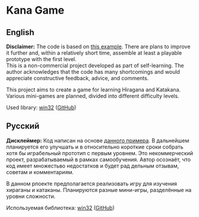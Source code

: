# Kana Game

## English
**Disclaimer:** The code is based on [this example](https://github.com/halildurmus/win32/blob/main/examples/task_manager/lib/task_manager.dart). There are plans to improve it further and, within a relatively short time, assemble at least a playable prototype with the first level.  
This is a non-commercial project developed as part of self-learning. The author acknowledges that the code has many shortcomings and would appreciate constructive feedback, advice, and comments.  

This project aims to create a game for learning Hiragana and Katakana. Various mini-games are planned, divided into different difficulty levels.

Used library:  [win32](https://pub.dev/packages/win32) ([GitHub](https://github.com/halildurmus/win32))

## Русский 
**Дисклеймер:** Код написан на основе [данного примера](https://github.com/halildurmus/win32/blob/main/examples/task_manager/lib/task_manager.dart). В дальнейшем планируется его улучшать и в относительно короткие сроки собрать хотя бы играбельный прототип с первым уровнем.
Это некоммерческий проект, разрабатываемый в рамках самообучения. Автор осознаёт, что код имеет множестьво недостатков и будет рад дельным отзывам, советам и комментариям.

В данном рпоекте предполагается реализовать игру для изучения хираганы и катаканы. Планируются разные мини-игры, разделённые на уровни сложности.

Используемая библиотека:  [win32](https://pub.dev/packages/win32) ([GitHub](https://github.com/halildurmus/win32))
